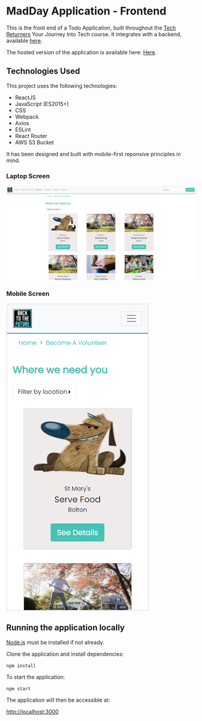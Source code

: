 # MadDay Application - Frontend

This is the front end of a Todo Application, built throughout the [Tech Returners](https://techreturners.com) Your Journey Into Tech course. It integrates with a backend, available [here](https://github.com/your-backend-repo).

The hosted version of the application is available here: [Here](https://madday.herokuapp.com/home).

## Technologies Used

This project uses the following technologies:

- ReactJS
- JavaScript (ES2015+)
- CSS
- Webpack
- Axios
- ESLint
- React Router
- AWS S3 Bucket


It has been designed and built with mobile-first reponsive principles in mind.

### Laptop Screen
![Laptop](https://github.com/BackToTheFutureTech/Front-end/blob/readme/Readme_Assets/volunteer_wide.PNG?raw=true)
### Mobile Screen
![Laptop](https://github.com/BackToTheFutureTech/Front-end/blob/readme/Readme_Assets/volunteer_mobile.PNG?raw=true)




## Running the application locally

[Node.js](https://nodejs.org/en/) must be installed if not already.

Clone the application and install dependencies:

    npm install

To start the application:

    npm start

The application will then be accessible at:

[http://localhost:3000](http://localhost:3000)
